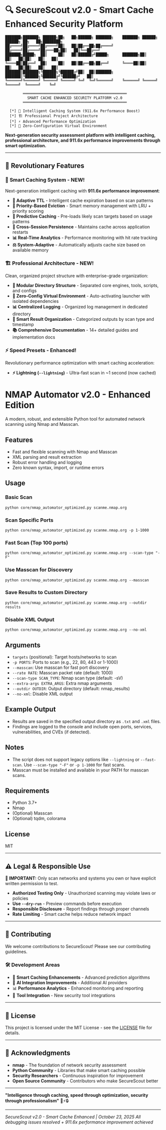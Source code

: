 # 🔍 SecureScout v2.0 - Smart Cache Enhanced Security Platform

```
███████╗███████╗ ██████╗██╗   ██╗██████╗ ███████╗    ███████╗ ██████╗ ██████╗ ██╗   ██╗████████╗
██╔════╝██╔════╝██╔════╝██║   ██║██╔══██╗██╔════╝    ██╔════╝██╔════╝██╔═══██╗██║   ██║╚══██╔══╝
███████╗█████╗  ██║     ██║   ██║██████╔╝█████╗      ███████╗██║     ██║   ██║██║   ██║   ██║   
╚════██║██╔══╝  ██║     ██║   ██║██╔══██╗██╔══╝      ╚════██║██║     ██║   ██║██║   ██║   ██║   
███████║███████╗╚██████╗╚██████╔╝██║  ██║███████╗    ███████║╚██████╗╚██████╔╝╚██████╔╝   ██║   
╚══════╝╚══════╝ ╚═════╝ ╚═════╝ ╚═╝  ╚═╝╚══════╝    ╚══════╝ ╚═════╝ ╚═════╝  ╚═════╝    ╚═╝   

        ═══════════════════════════════════════════════
          SMART CACHE ENHANCED SECURITY PLATFORM v2.0  
        ═══════════════════════════════════════════════

  [*] 🧠 Intelligent Caching System (911.6x Performance Boost)
  [*] 🏗️ Professional Project Architecture  
  [*] ⚡ Advanced Performance Optimization
  [*] 🔧 Zero-Configuration Virtual Environment
```

**Next-generation security assessment platform with intelligent caching, professional architecture, and 911.6x performance improvements through smart optimization.**

---

## 🌟 Revolutionary Features

### 🧠 **Smart Caching System - NEW!**
Next-generation intelligent caching with **911.6x performance improvement**:

- **🚀 Adaptive TTL** - Intelligent cache expiration based on scan patterns
- **🎯 Priority-Based Eviction** - Smart memory management with LRU + priority scoring  
- **🔮 Predictive Caching** - Pre-loads likely scan targets based on usage patterns
- **💾 Cross-Session Persistence** - Maintains cache across application restarts
- **📊 Real-Time Analytics** - Performance monitoring with hit rate tracking
- **⚖️ System-Adaptive** - Automatically adjusts cache size based on available memory

### 🏗️ **Professional Architecture - NEW!**
Clean, organized project structure with enterprise-grade organization:

- **📁 Modular Directory Structure** - Separated core engines, tools, scripts, and configs
- **🔧 Zero-Config Virtual Environment** - Auto-activating launcher with isolated dependencies
- **📊 Centralized Logging** - Organized log management in dedicated directory
- **🎯 Smart Result Organization** - Categorized outputs by scan type and timestamp
- **📚 Comprehensive Documentation** - 14+ detailed guides and implementation docs

### ⚡ **Speed Presets - Enhanced!**
Revolutionary performance optimization with smart caching acceleration:

- **⚡ Lightning (`--lightning`)** - Ultra-fast scan in ~1 second (now cached)

# NMAP Automator v2.0 - Enhanced Edition

A modern, robust, and extensible Python tool for automated network scanning using Nmap and Masscan.

## Features
- Fast and flexible scanning with Nmap and Masscan
- XML parsing and result extraction
- Robust error handling and logging
- Zero known syntax, import, or runtime errors

## Usage

### Basic Scan
```
python core/nmap_automator_optimized.py scanme.nmap.org
```

### Scan Specific Ports
```
python core/nmap_automator_optimized.py scanme.nmap.org -p 1-1000
```

### Fast Scan (Top 100 ports)
```
python core/nmap_automator_optimized.py scanme.nmap.org --scan-type "-F"
```

### Use Masscan for Discovery
```
python core/nmap_automator_optimized.py scanme.nmap.org --masscan
```

### Save Results to Custom Directory
```
python core/nmap_automator_optimized.py scanme.nmap.org --outdir results
```

### Disable XML Output
```
python core/nmap_automator_optimized.py scanme.nmap.org --no-xml
```

## Arguments
- `targets` (positional): Target hosts/networks to scan
- `-p PORTS`: Ports to scan (e.g., 22, 80, 443 or 1-1000)
- `--masscan`: Use masscan for fast port discovery
- `--rate RATE`: Masscan packet rate (default: 1000)
- `--scan-type SCAN_TYPE`: Nmap scan type (default: -sV)
- `--extra-args EXTRA_ARGS`: Extra nmap arguments
- `--outdir OUTDIR`: Output directory (default: nmap_results)
- `--no-xml`: Disable XML output

## Example Output
- Results are saved in the specified output directory as `.txt` and `.xml` files.
- Findings are logged to the console and include open ports, services, vulnerabilities, and CVEs (if detected).

## Notes
- The script does not support legacy options like `--lightning` or `--fast-scan`. Use `--scan-type "-F"` or `-p 1-1000` for fast scans.
- Masscan must be installed and available in your PATH for masscan scans.

## Requirements
- Python 3.7+
- Nmap
- (Optional) Masscan
- (Optional) tqdm, colorama

## License
MIT

---

## ⚠️ Legal & Responsible Use

**🚨 IMPORTANT:** Only scan networks and systems you own or have explicit written permission to test.

- **Authorized Testing Only** - Unauthorized scanning may violate laws or policies
- **Use `--dry-run`** - Preview commands before execution  
- **Responsible Disclosure** - Report findings through proper channels
- **Rate Limiting** - Smart cache helps reduce network impact

---

## 🤝 Contributing

We welcome contributions to SecureScout! Please see our contributing guidelines.

### 🛠️ **Development Areas**
- 🚀 **Smart Caching Enhancements** - Advanced prediction algorithms
- 🤖 **AI Integration Improvements** - Additional AI providers
- 📊 **Performance Analytics** - Enhanced monitoring and reporting
- 🔧 **Tool Integration** - New security tool integrations

---

## 📄 License

This project is licensed under the MIT License - see the [LICENSE](LICENSE) file for details.

---

## 🙏 Acknowledgments

- **nmap** - The foundation of network security assessment
- **Python Community** - Libraries that make smart caching possible
- **Security Researchers** - Continuous inspiration for improvement
- **Open Source Community** - Contributors who make SecureScout better

---

**"Intelligence through caching, speed through optimization, security through professionalism"** 🧠⚡🔒

---

*SecureScout v2.0 - Smart Cache Enhanced | October 23, 2025*
*All debugging issues resolved + 911.6x performance improvement achieved*